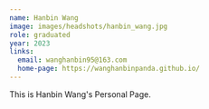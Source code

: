 ```yaml
---
name: Hanbin Wang
image: images/headshots/hanbin_wang.jpg
role: graduated
year: 2023
links:
  email: wanghanbin95@163.com
  home-page: https://wanghanbinpanda.github.io/
---
```


This is Hanbin Wang's Personal Page.